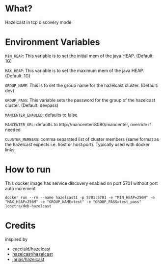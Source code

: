 What?
=====

Hazelcast in tcp discovery mode

Environment Variables
=====================

`MIN_HEAP`: This variable is to set the initial mem of the java HEAP. (Default: 1G)

`MAX_HEAP`: This variable is to set the maximum mem of the java HEAP. (Default: 1G)

`GROUP_NAME`: This is to set the group name for the hazelcast cluster. (Default: dev)

`GROUP_PASS`: This variable sets the password for the group of the hazelcast cluster. (Default: devpass)

`MANCENTER_ENABLED`: defaults to false

`MANCENTER_URL`: defaults to http://mancenter:8080/mancenter, override if needed

`CLUSTER_MEMBERS`: comma separated list of cluster members (same format as the hazelcast expects i.e. host or host:port). Typically used with docker links.


How to run
==========

This docker image has service discovery enabled on port 5701 without port auto increment

	docker run --rm --name hazelcast1 -p 5701:5701 -e "MIN_HEAP=256M" -e "MAX_HEAP=256M" -e "GROUP_NAME=test" -e "GROUP_PASS=test_pass" looztra/deb-hazelcast


Credits
=======
inspired by

* [cacciald/hazelcast](https://registry.hub.docker.com/u/cacciald/hazelcast/)
* [hazelcast/hazelcast](https://registry.hub.docker.com/u/hazelcast/hazelcast/)
* [jarias/hazelcast](https://registry.hub.docker.com/u/jarias/hazelcast/)
